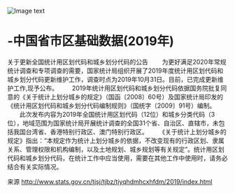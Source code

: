 
![Image text](https://github.com/lmmir/province-city-district-street-data/blob/master/sk.png)

# -中国省市区基础数据(2019年)
关于更新全国统计用区划代码和城乡划分代码的公告
　　为更好满足2020年常规统计调查和专项调查的需要，国家统计局组织开展了2019年度统计用区划代码和城乡划分代码更新维护工作，调查时点为2019年10月31日。目前，已完成更新维护工作,现予公布。
　　2019年统计用区划代码和城乡划分代码依据国务院批复同意的《关于统计上划分城乡的规定》（国函〔2008〕60号）及国家统计局印发的《统计用区划代码和城乡划分代码编制规则》（国统字〔2009〕91号）编制。
　　此次发布内容为2019年全国统计用区划代码（12位）和城乡分类代码（3位），地域范围为国家统计局开展统计调查的全国31个省、自治区、直辖市，未包括我国台湾省、香港特别行政区、澳门特别行政区。
　　《关于统计上划分城乡的规定》指出：“本规定作为统计上划分城乡的依据，不改变现有的行政区划、隶属关系、管理权限和机构编制，以及土地规划、城乡规划等有关规定”。统计用区划代码和城乡划分代码，在统计工作中应当使用，需要在其他工作中使用时，请务必结合有关实际情况。
  
来源 http://www.stats.gov.cn/tjsj/tjbz/tjyqhdmhcxhfdm/2019/index.html

